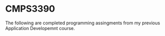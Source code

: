 # CMPS3390
The following are completed programming assingments from my previous Application Developemnt course. 
